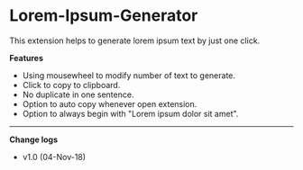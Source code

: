 # Lorem-Ipsum-Generator

This extension helps to generate lorem ipsum text by just one click.

**Features**
* Using mousewheel to modify number of text to generate.
* Click to copy to clipboard.
* No duplicate in one sentence.
* Option to auto copy whenever open extension.
* Option to always begin with "Lorem ipsum dolor sit amet".

-----
**Change logs**
* v1.0 (04-Nov-18)
